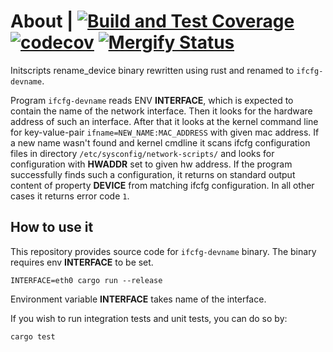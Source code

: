 # About | [![Build and Test Coverage](https://github.com/jamacku/ifcfg-devname/actions/workflows/ifcfg-devname-test-coverage.yml/badge.svg)](https://github.com/jamacku/ifcfg-devname/actions/workflows/ifcfg-devname-test-coverage.yml) [![codecov](https://codecov.io/gh/jamacku/ifcfg-devname/branch/main/graph/badge.svg?token=4R3FR4RVH4)](https://codecov.io/gh/jamacku/ifcfg-devname) [![Mergify Status][mergify-status]][mergify]

[mergify]: https://mergify.io
[mergify-status]: https://img.shields.io/endpoint.svg?url=https://dashboard.mergify.io/badges/jamacku/ifcfg-devname&style=flat

Initscripts rename_device binary rewritten using rust and renamed to ``ifcfg-devname``.

Program ``ifcfg-devname`` reads ENV **INTERFACE**, which is expected to contain the name of the network interface. Then it looks for the hardware address of such an interface. After that it looks at the kernel command line for key-value-pair ``ifname=NEW_NAME:MAC_ADDRESS`` with given mac address. If a new name wasn't found and kernel cmdline it scans ifcfg configuration files in directory ``/etc/sysconfig/network-scripts/`` and looks for configuration with **HWADDR** set to given hw address. If the program successfully finds such a configuration, it returns on standard output content of property **DEVICE** from matching ifcfg configuration. In all other cases it returns error code ``1``.

## How to use it

This repository provides source code for ``ifcfg-devname`` binary. The binary requires env **INTERFACE** to be set.

```
INTERFACE=eth0 cargo run --release
```

Environment variable **INTERFACE** takes name of the interface.

If you wish to run integration tests and unit tests, you can do so by:

```
cargo test
```
